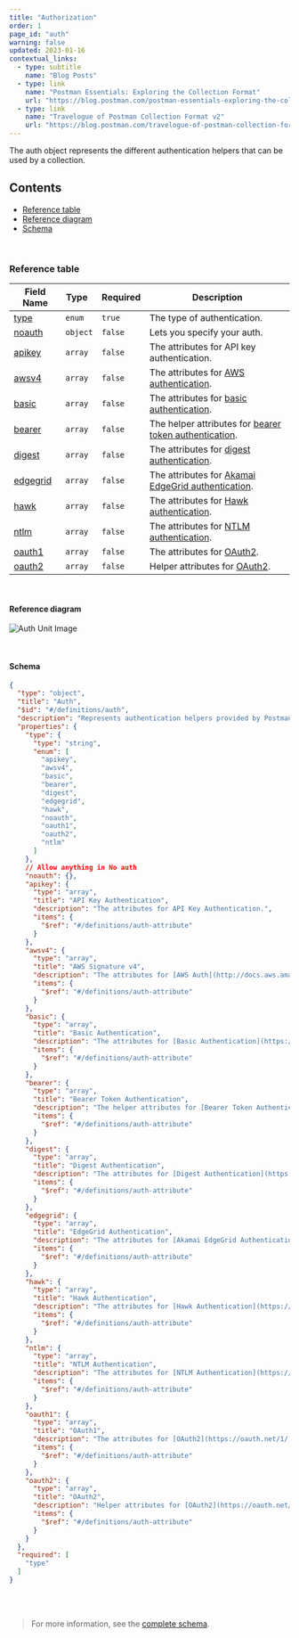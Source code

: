```yaml
---
title: "Authorization"
order: 1
page_id: "auth"
warning: false
updated: 2023-01-16
contextual_links:
  - type: subtitle
    name: "Blog Posts"
  - type: link
    name: "Postman Essentials: Exploring the Collection Format"
    url: "https://blog.postman.com/postman-essentials-exploring-the-collection-format/"
  - type: link
    name: "Travelogue of Postman Collection Format v2"
    url: "https://blog.postman.com/travelogue-of-postman-collection-format-v2/"
---
```


The auth object represents the different authentication helpers that can be used by a collection.

## Contents

- [Reference table](#reference-table)
- [Reference diagram](#reference-diagram)
- [Schema](#schema)

<br />

### Reference table

Field Name | Type&nbsp;&nbsp; | Required | Description
--- | --- | --- | --
[type](https://github.com/postmanlabs/schemas/blob/da7578c2d71c46de2d39d04fbeebc26570591a44/schemas/draft-07/v2.1.0/collection/auth.json#L7) | `enum` | `true` | The type of authentication.
[noauth](https://github.com/postmanlabs/schemas/blob/da7578c2d71c46de2d39d04fbeebc26570591a44/schemas/draft-07/v2.1.0/collection/auth.json#L24) | `object` | `false` | Lets you specify your auth.
[apikey](https://github.com/postmanlabs/schemas/blob/da7578c2d71c46de2d39d04fbeebc26570591a44/schemas/draft-07/v2.1.0/collection/auth.json#L25) | `array` | `false` | The attributes for API key authentication.
[awsv4](https://github.com/postmanlabs/schemas/blob/da7578c2d71c46de2d39d04fbeebc26570591a44/schemas/draft-07/v2.1.0/collection/auth.json#L33) | `array` | `false` | The attributes for [AWS authentication](http://docs.aws.amazon.com/AmazonS3/latest/dev/RESTAuthentication.html).
[basic](https://github.com/postmanlabs/schemas/blob/da7578c2d71c46de2d39d04fbeebc26570591a44/schemas/draft-07/v2.1.0/collection/auth.json#L41) | `array` | `false` | The attributes for [basic authentication](https://en.wikipedia.org/wiki/Basic_access_authentication).
[bearer](https://github.com/postmanlabs/schemas/blob/da7578c2d71c46de2d39d04fbeebc26570591a44/schemas/draft-07/v2.1.0/collection/auth.json#L49) | `array` | `false` | The helper attributes for [bearer token authentication](https://tools.ietf.org/html/rfc6750).
[digest](https://github.com/postmanlabs/schemas/blob/da7578c2d71c46de2d39d04fbeebc26570591a44/schemas/draft-07/v2.1.0/collection/auth.json#L57) | `array` | `false` | The attributes for [digest authentication](https://en.wikipedia.org/wiki/Digest_access_authentication).
[edgegrid](https://github.com/postmanlabs/schemas/blob/da7578c2d71c46de2d39d04fbeebc26570591a44/schemas/draft-07/v2.1.0/collection/auth.json#L65) | `array` | `false` | The attributes for [Akamai EdgeGrid authentication](https://developer.akamai.com/legacy/introduction/Client_Auth.html).
[hawk](https://github.com/postmanlabs/schemas/blob/da7578c2d71c46de2d39d04fbeebc26570591a44/schemas/draft-07/v2.1.0/collection/auth.json#L73) | `array` | `false` | The attributes for [Hawk authentication](https://github.com/hueniverse/hawk).
[ntlm](https://github.com/postmanlabs/schemas/blob/da7578c2d71c46de2d39d04fbeebc26570591a44/schemas/draft-07/v2.1.0/collection/auth.json#L81) | `array` | `false` | The attributes for [NTLM authentication](https://msdn.microsoft.com/en-us/library/cc237488.aspx).
[oauth1](https://github.com/postmanlabs/schemas/blob/da7578c2d71c46de2d39d04fbeebc26570591a44/schemas/draft-07/v2.1.0/collection/auth.json#L89) | `array` | `false` | The attributes for [OAuth2](https://oauth.net/1/).
[oauth2](https://github.com/postmanlabs/schemas/blob/da7578c2d71c46de2d39d04fbeebc26570591a44/schemas/draft-07/v2.1.0/collection/auth.json#L97) | `array` | `false` | Helper attributes for [OAuth2](https://oauth.net/2/).

<br />

#### Reference diagram

![Auth Unit Image](../../../images/auth@2x.jpg)

<br />

#### Schema

```json
{
  "type": "object",
  "title": "Auth",
  "$id": "#/definitions/auth",
  "description": "Represents authentication helpers provided by Postman",
  "properties": {
    "type": {
      "type": "string",
      "enum": [
        "apikey",
        "awsv4",
        "basic",
        "bearer",
        "digest",
        "edgegrid",
        "hawk",
        "noauth",
        "oauth1",
        "oauth2",
        "ntlm"
      ]
    },
    // Allow anything in No auth
    "noauth": {},
    "apikey": {
      "type": "array",
      "title": "API Key Authentication",
      "description": "The attributes for API Key Authentication.",
      "items": {
        "$ref": "#/definitions/auth-attribute"
      }
    },
    "awsv4": {
      "type": "array",
      "title": "AWS Signature v4",
      "description": "The attributes for [AWS Auth](http://docs.aws.amazon.com/AmazonS3/latest/dev/RESTAuthentication.html).",
      "items": {
        "$ref": "#/definitions/auth-attribute"
      }
    },
    "basic": {
      "type": "array",
      "title": "Basic Authentication",
      "description": "The attributes for [Basic Authentication](https://en.wikipedia.org/wiki/Basic_access_authentication).",
      "items": {
        "$ref": "#/definitions/auth-attribute"
      }
    },
    "bearer": {
      "type": "array",
      "title": "Bearer Token Authentication",
      "description": "The helper attributes for [Bearer Token Authentication](https://tools.ietf.org/html/rfc6750)",
      "items": {
        "$ref": "#/definitions/auth-attribute"
      }
    },
    "digest": {
      "type": "array",
      "title": "Digest Authentication",
      "description": "The attributes for [Digest Authentication](https://en.wikipedia.org/wiki/Digest_access_authentication).",
      "items": {
        "$ref": "#/definitions/auth-attribute"
      }
    },
    "edgegrid": {
      "type": "array",
      "title": "EdgeGrid Authentication",
      "description": "The attributes for [Akamai EdgeGrid Authentication](https://developer.akamai.com/legacy/introduction/Client_Auth.html).",
      "items": {
        "$ref": "#/definitions/auth-attribute"
      }
    },
    "hawk": {
      "type": "array",
      "title": "Hawk Authentication",
      "description": "The attributes for [Hawk Authentication](https://github.com/hueniverse/hawk)",
      "items": {
        "$ref": "#/definitions/auth-attribute"
      }
    },
    "ntlm": {
      "type": "array",
      "title": "NTLM Authentication",
      "description": "The attributes for [NTLM Authentication](https://msdn.microsoft.com/en-us/library/cc237488.aspx)",
      "items": {
        "$ref": "#/definitions/auth-attribute"
      }
    },
    "oauth1": {
      "type": "array",
      "title": "OAuth1",
      "description": "The attributes for [OAuth2](https://oauth.net/1/)",
      "items": {
        "$ref": "#/definitions/auth-attribute"
      }
    },
    "oauth2": {
      "type": "array",
      "title": "OAuth2",
      "description": "Helper attributes for [OAuth2](https://oauth.net/2/)",
      "items": {
        "$ref": "#/definitions/auth-attribute"
      }
    }
  },
  "required": [
    "type"
  ]
}
```

<br /><br />

> For more information, see the [complete schema](https://schema.postman.com/collection/json/v2.1.0/draft-07/collection.json).
